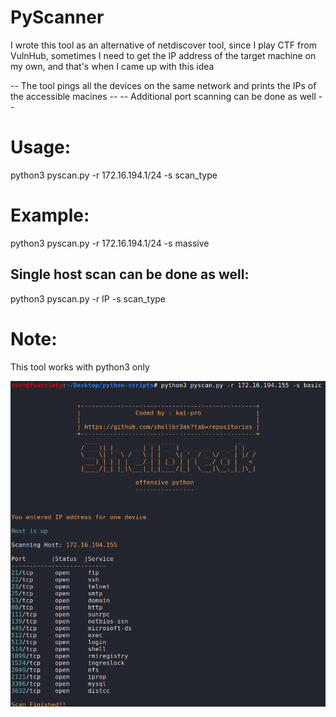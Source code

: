# PyScanner

I wrote this tool as an alternative of netdiscover tool, since I play CTF from VulnHub, sometimes I need to get the IP address
of the target machine on my own, and that's when I came up with this idea

-- The tool pings all the devices on the same network and prints the IPs of the accessible macines --
-- Additional port scanning can be done as well --

# Usage:
python3 pyscan.py -r 172.16.194.1/24 -s scan_type

# Example:
python3 pyscan.py -r 172.16.194.1/24 -s massive

## Single host scan can be done as well:
python3 pyscan.py -r IP -s scan_type

# Note: 
This tool works with python3 only

![alt text](pyscan.png)
